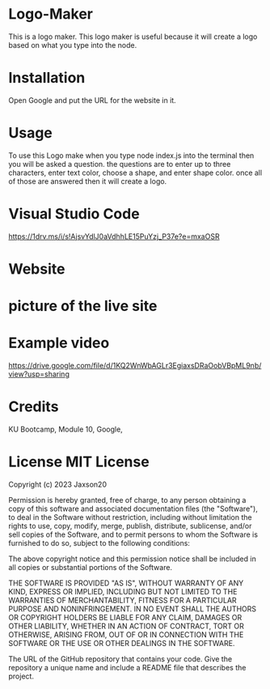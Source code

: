 # Logo-Maker
This is a logo maker. This logo maker is useful because it will create a logo based on what you type into the node. 

# Installation  
Open Google and put the URL for the website in it.

# Usage 
To use this Logo make when you type node index.js into the terminal then you will be asked a question. the questions are to enter up to three characters, enter text color, choose a shape, and enter shape color. once all of those are answered then it will create a logo. 

# Visual Studio Code 
https://1drv.ms/i/s!AjsvYdlJ0aVdhhLE15PuYzj_P37e?e=mxaOSR
# Website  

# picture of the live site 

# Example video 
https://drive.google.com/file/d/1KQ2WnWbAGLr3EgiaxsDRaOobVBpML9nb/view?usp=sharing

# Credits 
KU Bootcamp, Module 10, Google,

# License MIT License

Copyright (c) 2023 Jaxson20

Permission is hereby granted, free of charge, to any person obtaining a copy of this software and associated documentation files (the "Software"), to deal in the Software without restriction, including without limitation the rights to use, copy, modify, merge, publish, distribute, sublicense, and/or sell copies of the Software, and to permit persons to whom the Software is furnished to do so, subject to the following conditions:

The above copyright notice and this permission notice shall be included in all copies or substantial portions of the Software.

THE SOFTWARE IS PROVIDED "AS IS", WITHOUT WARRANTY OF ANY KIND, EXPRESS OR IMPLIED, INCLUDING BUT NOT LIMITED TO THE WARRANTIES OF MERCHANTABILITY, FITNESS FOR A PARTICULAR PURPOSE AND NONINFRINGEMENT. IN NO EVENT SHALL THE AUTHORS OR COPYRIGHT HOLDERS BE LIABLE FOR ANY CLAIM, DAMAGES OR OTHER LIABILITY, WHETHER IN AN ACTION OF CONTRACT, TORT OR OTHERWISE, ARISING FROM, OUT OF OR IN CONNECTION WITH THE SOFTWARE OR THE USE OR OTHER DEALINGS IN THE SOFTWARE.

The URL of the GitHub repository that contains your code. Give the repository a unique name and include a README file that describes the project.
